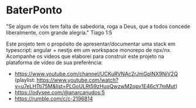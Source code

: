 # BaterPonto

"Se algum de vós tem falta de sabedoria, roga a Deus, que a todos concede liberalmente, com grande alegria." Tiago 1:5

Este projeto tem o propósito de apresentar/documentar uma stack em typescript: angular + nestjs em um workspace monorepo de npx/nx. Acompanhe os vídeos que elaborei para construir este projeto na plataforma de vídeo de sua preferência:

 - https://www.youtube.com/channel/UCKuRVNAc2rJmGplNX9NiV2Q (playlist: https://www.youtube.com/watch?v=u7eLHTti75M&list=PLGoULRt59zHuoQwzwM2opv1E46cY7mMut)
 - https://odysee.com/@anarcanudos:5
 - https://rumble.com/c/c-2196814
